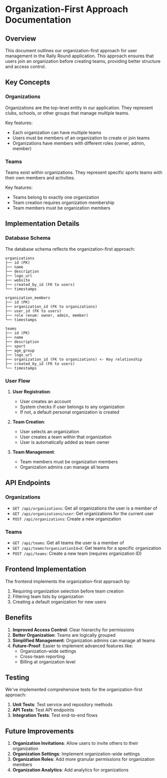 # Organization-First Approach Documentation

## Overview

This document outlines our organization-first approach for user management in the Rally Round application. This approach ensures that users join an organization before creating teams, providing better structure and access control.

## Key Concepts

### Organizations

Organizations are the top-level entity in our application. They represent clubs, schools, or other groups that manage multiple teams.

Key features:
- Each organization can have multiple teams
- Users must be members of an organization to create or join teams
- Organizations have members with different roles (owner, admin, member)

### Teams

Teams exist within organizations. They represent specific sports teams with their own members and activities.

Key features:
- Teams belong to exactly one organization
- Team creation requires organization membership
- Team members must be organization members

## Implementation Details

### Database Schema

The database schema reflects the organization-first approach:

```
organizations
├── id (PK)
├── name
├── description
├── logo_url
├── website
├── created_by_id (FK to users)
└── timestamps

organization_members
├── id (PK)
├── organization_id (FK to organizations)
├── user_id (FK to users)
├── role (enum: owner, admin, member)
└── timestamps

teams
├── id (PK)
├── name
├── description
├── sport
├── age_group
├── logo_url
├── organization_id (FK to organizations) <- Key relationship
├── created_by_id (FK to users)
└── timestamps
```

### User Flow

1. **User Registration**:
   - User creates an account
   - System checks if user belongs to any organization
   - If not, a default personal organization is created

2. **Team Creation**:
   - User selects an organization
   - User creates a team within that organization
   - User is automatically added as team owner

3. **Team Management**:
   - Team members must be organization members
   - Organization admins can manage all teams

## API Endpoints

### Organizations

- `GET /api/organizations`: Get all organizations the user is a member of
- `GET /api/organizations/user`: Get organizations for the current user
- `POST /api/organizations`: Create a new organization

### Teams

- `GET /api/teams`: Get all teams the user is a member of
- `GET /api/teams?organizationId=X`: Get teams for a specific organization
- `POST /api/teams`: Create a new team (requires organization ID)

## Frontend Implementation

The frontend implements the organization-first approach by:

1. Requiring organization selection before team creation
2. Filtering team lists by organization
3. Creating a default organization for new users

## Benefits

1. **Improved Access Control**: Clear hierarchy for permissions
2. **Better Organization**: Teams are logically grouped
3. **Simplified Management**: Organization admins can manage all teams
4. **Future-Proof**: Easier to implement advanced features like:
   - Organization-wide settings
   - Cross-team reporting
   - Billing at organization level

## Testing

We've implemented comprehensive tests for the organization-first approach:

1. **Unit Tests**: Test service and repository methods
2. **API Tests**: Test API endpoints
3. **Integration Tests**: Test end-to-end flows

## Future Improvements

1. **Organization Invitations**: Allow users to invite others to their organization
2. **Organization Settings**: Implement organization-wide settings
3. **Organization Roles**: Add more granular permissions for organization members
4. **Organization Analytics**: Add analytics for organizations
